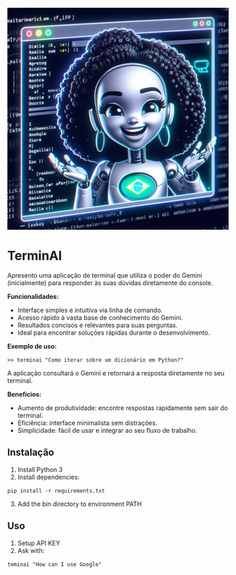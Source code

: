 ![](assets/tai_img_capa.jpg)
# TerminAI 

Apresento uma aplicação de terminal que utiliza o poder do Gemini (inicialmente) para responder às suas dúvidas diretamente do console.

**Funcionalidades:**

* Interface simples e intuitiva via linha de comando.
* Acesso rápido à vasta base de conhecimento do Gemini.
* Resultados concisos e relevantes para suas perguntas.
* Ideal para encontrar soluções rápidas durante o desenvolvimento.

**Exemplo de uso:**

```
>> terminai "Como iterar sobre um dicionário em Python?"
```

A aplicação consultará o Gemini e retornará a resposta diretamente no seu terminal.

**Benefícios:**

* Aumento de produtividade: encontre respostas rapidamente sem sair do terminal.
* Eficiência: interface minimalista sem distrações.
* Simplicidade: fácil de usar e integrar ao seu fluxo de trabalho.


## Instalação

1. Install Python 3
2. Install dependencies:
```
pip install -r requirements.txt
```
3. Add the bin directory to environment PATH

## Uso

1. Setup API KEY
2. Ask with:
```
teminai "How can I use Google"
```